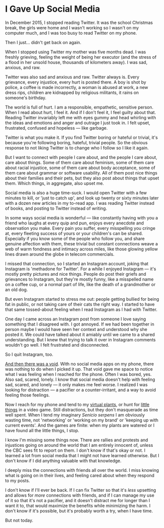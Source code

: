 # I Gave Up Social Media

In December 2015, I stopped reading Twitter. It was the school Christmas break, the girls were home and I wasn't working so I wasn't on my computer much, and I was too busy to read Twitter on my phone.

Then I just... didn't get back on again. 

When I stopped using Twitter my mother was five months dead. I was freshly grieving, feeling the weight of being her executor (and the stress of a flood in her unsold house, thousands of kilometers away). I was sad, anxious, and raw.

Twitter was also sad and anxious and raw. Twitter always is. Every grievance, every injustice, every hurt is posted there. A boy is shot by police, a coffee is made incorrectly, a woman is abused at work, a new dress rips, children are kidnapped by religious militants, it rains on someone's birthday. 

The world is full of hurt. I am a responsible, empathetic, sensitive person. When I read about hurt, I feel it. And if I don't feel it, I feel guilty about that.
Reading Twitter invariably left me with eyes gummy and head whirling with the ideas and emotions and anger and outrage I just took in. I felt upset, frustrated, confused and hopeless &mdash; like garbage.

Twitter is what you make it. If you find Twitter boring or hateful or trivial, it's because you're following boring, hateful, trivial people. So the obvious response to not liking Twitter is to change who I follow so I like it again. 

But I want to connect with people I care about, and the people I care about, care about things. Some of them care about feminism, some of them care about racial injustice, some of them care about body acceptance, some of them care about grammar or software usability. All of them post nice things about their families and their pets, but they also post about things that upset them. Which things, in aggregate, also upset me.

Social media is also a huge time-suck. I would open Twitter with a few minutes to kill, or 'just to catch up', and look up twenty or sixty minutes later with a dozen new articles in my to-read app. I was reading Twitter instead of books, and posting to Twitter instead of writing.

In some ways social media is wonderful &mdash; like constantly having with you a friend who laughs at every quip and pun, enjoys every anecdote and observation you make. Every pain you suffer, every misspelling you cringe at, every fleeting success of yours or your children's can be shared. Especially if you know some of the people who follow you, and share genuine affection with them, these trivial but constant connections weave a web of warm fondness and intimacy across miles, like those glowing yellow lines drawn around the globe in telecom commercials.

I missed that connection, so I started an Instagram account, joking that Instagram is 'methadone for Twitter'. For a while I enjoyed Instagram &mdash; it's mostly pretty pictures and nice things. People do post their griefs and grievances to Instagram, but they're mostly funny, like a misspelled name on a coffee cup, or a normal part of life, like the death of a grandmother or an old dog. 

But even Instagram started to stress me out: people getting bullied for being fat in public, or not taking care of their cats the right way. I started to have that same tossed-about feeling when I read Instagram as I had with Twitter.

One day I came across an Instagram post from someone I love saying something that I disagreed with. I got annoyed. If we had been together in person maybe I would have seen her context and understood why she posted it. We could have talked about it amiably until we came to a shared understanding. But I knew that trying to talk it over in Instagram comments wouldn't go well. I felt frustrated and disconnected.

So I quit Instagram, too.

[And then there was a void](http://nymag.com/selectall/2016/09/andrew-sullivan-technology-almost-killed-me.html). With no social media apps on my phone, there was nothing to do when I picked it up. That void gave me space to notice what I was feeling when I reached for the phone. Often I was bored, yes. Also sad, scared, lonely. I know that social media doesn't help with feeling sad, scared, and lonely &mdash; it only makes me feel worse. I realized I was looking for distraction &mdash; a pacifier or a counter-irritant, and a way to avoid feeling those feelings. 

Now I reach for my phone and tend to my [virtual plants](https://itunes.apple.com/us/app/viridi/id1107708818), or hunt for [little things](https://itunes.apple.com/us/app/little-things-forever/id520762327) in a video game. Still distractions, but they don't masquerade as time well spent. When I tend my imaginary <em>Senicio serpens</em> I am obviously wasting time, not 'networking' or 'working on my brand' or 'keeping up with current events'. And the games are finite: when my plants are watered or I have found all the little things, I stop. 

I know I'm missing some things now. There are rallies and protests and injustices going on around the world that I am entirely innocent of, unless the CBC sees fit to report on them. I don't know if that's okay or not. I learned a lot from social media that I might not have learned otherwise. But I don't know if I did anything valuable with that knowledge.

I deeply miss the connections with friends all over the world. I miss knowing what is going on in their lives, and feeling cared about when they respond to my posts.

I don't know if I'll ever be back. If I can fix Twitter so that it's <em>less</em> upsetting and allows for <em>more</em> connections with friends, and if I can manage my use of it so that it's not a pacifier, and it doesn't distract me for longer than I want it to, that would maximize the benefits while minimizing the harm. I don't know if it's possible, but it's probably worth a try, when I have time. 

But not today.

